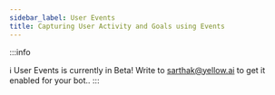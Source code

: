 ```yaml
---
sidebar_label: User Events
title: Capturing User Activity and Goals using Events
---
```


:::info

ℹ️ User Events is currently in Beta!
Write to sarthak@yellow.ai to get it enabled for your bot..
:::


